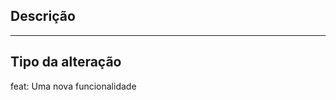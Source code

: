 ## Descrição

<!--
Inclua aqui um resumo da alteração e qual problema está relacionado.
Adicione também motivação e contexto que sejam relevantes.
Liste todas as dependências necessárias para essa alteração.
-->

---

## Tipo da alteração

feat: Uma nova funcionalidade

<!-- USE A OPÇÃO MAIS RELEVANTE
feat: Uma nova funcionalidade
fix: Correção de algum bug
style: Alterações que não afetam o significado do código (espaço em branco, formatação e etc.)
test: Adicionado testes ausentes ou corrigindo testes existentes
ci: Alterações nos arquivos e scripts de configuração do CI
chore: Outras alterações que não modificam os arquivos de origem ou de teste
docs: Apenas mudança de documentação
wip: Código em desenvolvimento
-->